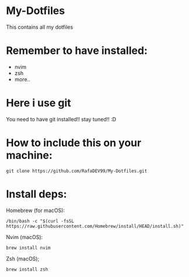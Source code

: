 # My-Dotfiles
This contains all my dotfiles

# Remember to have installed:
- nvim
- zsh
- more..

# Here i use git
You need to have git installed!!
stay tuned!! :D

# How to include this on your machine:

```
git clone https://github.com/RafaDEV99/My-Dotfiles.git

```

# Install deps:

Homebrew (for macOS):
```
/bin/bash -c "$(curl -fsSL https://raw.githubusercontent.com/Homebrew/install/HEAD/install.sh)"

```

Nvim (macOS):
```
brew install nvim

```
Zsh (macOS);
```
brew install zsh

```
